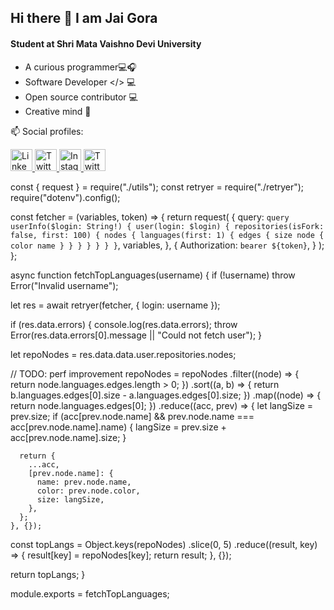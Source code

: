 ## Hi there 👋 I am Jai Gora

#### Student at Shri Mata Vaishno Devi University
 * A curious programmer💻🎧
 * Software Developer </> 💻
 * Open source contributor 💻
 * Creative mind 💭

📫 Social profiles:

<a href="https://www.linkedin.com/in/jai-gora-893343194/">
  <img src="https://github.com/dmhendricks/signature-social-icons/blob/master/icons/round-flat-filled/35px/linkedin.png" alt="LinkedIn" title="LinkedIn" width="35" height="35" />
</a>
<a href="https://twitter.com/jaigora24/">
  <img src="https://cdn.jsdelivr.net/gh/dmhendricks/signature-social-icons/icons/round-flat-filled/50px/twitter.png" alt="Twitter" title="Twitter" width="35" height="35" />
</a>
<a href="https://www.instagram.com/jaigora24/">
  <img src=http://assets.stickpng.com/thumbs/580b57fcd9996e24bc43c521.png alt="Instagram" title="Instagram" width="35" height="35" />
  </a>
<a href="https://jaigora24.blogspot.com/">
  <img src="https://www.lifewire.com/thmb/v4P_CNrqWGsQrdj6RaANe2XSVbk=/768x0/filters:no_upscale():max_bytes(150000):strip_icc()/Blogger.svg-57f268d63df78c690fe5d003.png" alt="Twitter" title="Blogger" width="35" height="35" />
  </a>


const { request } = require("./utils");
const retryer = require("./retryer");
require("dotenv").config();

const fetcher = (variables, token) => {
  return request(
    {
      query: `
      query userInfo($login: String!) {
        user(login: $login) {
          repositories(isFork: false, first: 100) {
            nodes {
              languages(first: 1) {
                edges {
                  size
                  node {
                    color
                    name
                  }
                }
              }
            }
          }
        }
      }
      `,
      variables,
    },
    {
      Authorization: `bearer ${token}`,
    }
  );
};

async function fetchTopLanguages(username) {
  if (!username) throw Error("Invalid username");

  let res = await retryer(fetcher, { login: username });

  if (res.data.errors) {
    console.log(res.data.errors);
    throw Error(res.data.errors[0].message || "Could not fetch user");
  }

  let repoNodes = res.data.data.user.repositories.nodes;

  // TODO: perf improvement
  repoNodes = repoNodes
    .filter((node) => {
      return node.languages.edges.length > 0;
    })
    .sort((a, b) => {
      return b.languages.edges[0].size - a.languages.edges[0].size;
    })
    .map((node) => {
      return node.languages.edges[0];
    })
    .reduce((acc, prev) => {
      let langSize = prev.size;
      if (acc[prev.node.name] && prev.node.name === acc[prev.node.name].name) {
        langSize = prev.size + acc[prev.node.name].size;
      }

      return {
        ...acc,
        [prev.node.name]: {
          name: prev.node.name,
          color: prev.node.color,
          size: langSize,
        },
      };
    }, {});

  const topLangs = Object.keys(repoNodes)
    .slice(0, 5)
    .reduce((result, key) => {
      result[key] = repoNodes[key];
      return result;
    }, {});

  return topLangs;
}

module.exports = fetchTopLanguages;
